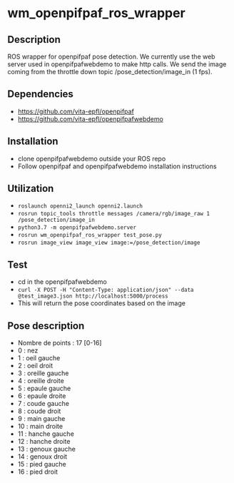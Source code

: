 # wm_openpifpaf_ros_wrapper
## Description
ROS wrapper for openpifpaf pose detection. We currently use the web server used in openpifpafwebdemo to make http calls. We send the image coming from the throttle down topic /pose_detection/image_in (1 fps).

## Dependencies
* https://github.com/vita-epfl/openpifpaf
* https://github.com/vita-epfl/openpifpafwebdemo
## Installation
* clone openpifpafwebdemo outside your ROS repo
* Follow openpifpaf and openpifpafwebdemo installation instructions
## Utilization
* ```roslaunch openni2_launch openni2.launch```
* ```rosrun topic_tools throttle messages /camera/rgb/image_raw 1 /pose_detection/image_in```
* ```python3.7 -m openpifpafwebdemo.server```
* ```rosrun wm_openpifpaf_ros_wrapper test_pose.py```
* ```rosrun image_view image_view image:=/pose_detection/image```
## Test
* cd in the openpifpafwebdemo
* ```curl -X POST -H "Content-Type: application/json" --data @test_image3.json http://localhost:5000/process```
* This will return the pose coordinates based on the image
## Pose description
* Nombre de points : 17 [0-16]
* 0 : nez
* 1 : oeil gauche
* 2 : oeil droit
* 3 : oreille gauche
* 4 : oreille droite
* 5 : epaule gauche
* 6 : epaule droite
* 7 : coude gauche
* 8 : coude droit
* 9 : main gauche
* 10 : main droite
* 11 : hanche gauche
* 12 : hanche droite
* 13 : genoux gauche
* 14 : genoux droit
* 15 : pied gauche
* 16 : pied droit
